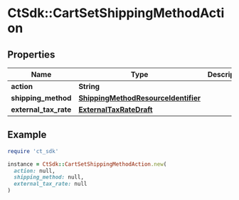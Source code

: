 # CtSdk::CartSetShippingMethodAction

## Properties

| Name | Type | Description | Notes |
| ---- | ---- | ----------- | ----- |
| **action** | **String** |  |  |
| **shipping_method** | [**ShippingMethodResourceIdentifier**](ShippingMethodResourceIdentifier.md) |  | [optional] |
| **external_tax_rate** | [**ExternalTaxRateDraft**](ExternalTaxRateDraft.md) |  | [optional] |

## Example

```ruby
require 'ct_sdk'

instance = CtSdk::CartSetShippingMethodAction.new(
  action: null,
  shipping_method: null,
  external_tax_rate: null
)
```


